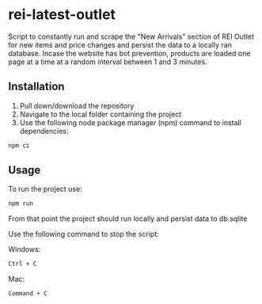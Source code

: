 # rei-latest-outlet

Script to constantly run and scrape the "New Arrivals" section of REI Outlet for new items and price changes and persist the data to a locally ran database.
Incase the website has bot prevention, products are loaded one page at a time at a random interval between 1 and 3 minutes.

## Installation

1. Pull down/download the repository
2. Navigate to the local folder containing the project
3. Use the following node package manager (npm) command to install dependencies:

```bash
npm ci
```

## Usage

To run the project use:

```bash
npm run
```

From that point the project should run locally and persist data to db.sqlite

Use the following command to stop the script:

Windows:

```bash
Ctrl + C
```

Mac:

```bash
Command + C
```
